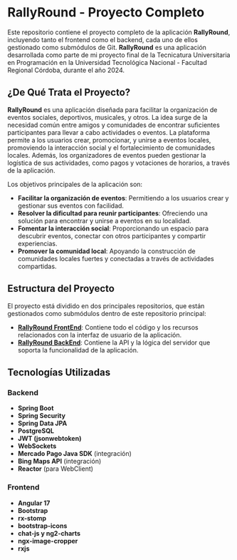 # RallyRound - Proyecto Completo

Este repositorio contiene el proyecto completo de la aplicación **RallyRound**, incluyendo tanto el frontend como el backend, cada uno de ellos gestionado como submódulos de Git. **RallyRound** es una aplicación desarrollada como parte de mi proyecto final de la Tecnicatura Universitaria en Programación en la Universidad Tecnológica Nacional - Facultad Regional Córdoba, durante el año 2024.

## ¿De Qué Trata el Proyecto?

**RallyRound** es una aplicación diseñada para facilitar la organización de eventos sociales, deportivos, musicales, y otros. La idea surge de la necesidad común entre amigos y comunidades de encontrar suficientes participantes para llevar a cabo actividades o eventos. La plataforma permite a los usuarios crear, promocionar, y unirse a eventos locales, promoviendo la interacción social y el fortalecimiento de comunidades locales. Además, los organizadores de eventos pueden gestionar la logística de sus actividades, como pagos y votaciones de horarios, a través de la aplicación.

Los objetivos principales de la aplicación son:
- **Facilitar la organización de eventos**: Permitiendo a los usuarios crear y gestionar sus eventos con facilidad.
- **Resolver la dificultad para reunir participantes**: Ofreciendo una solución para encontrar y unirse a eventos en su localidad.
- **Fomentar la interacción social**: Proporcionando un espacio para descubrir eventos, conectar con otros participantes y compartir experiencias.
- **Promover la comunidad local**: Apoyando la construcción de comunidades locales fuertes y conectadas a través de actividades compartidas.

## Estructura del Proyecto

El proyecto está dividido en dos principales repositorios, que están gestionados como submódulos dentro de este repositorio principal:

- **[RallyRound FrontEnd](https://github.com/tu-usuario/rallyround-frontend)**: Contiene todo el código y los recursos relacionados con la interfaz de usuario de la aplicación.
- **[RallyRound BackEnd](https://github.com/tu-usuario/rallyround-backend)**: Contiene la API y la lógica del servidor que soporta la funcionalidad de la aplicación.

## Tecnologías Utilizadas

### Backend
- **Spring Boot**
- **Spring Security**
- **Spring Data JPA**
- **PostgreSQL**
- **JWT (jsonwebtoken)**
- **WebSockets**
- **Mercado Pago Java SDK** (integración)
- **Bing Maps API** (integración)
- **Reactor** (para WebClient)

### Frontend
- **Angular 17**
- **Bootstrap**
- **rx-stomp**
- **bootstrap-icons**
- **chat-js y ng2-charts**
- **ngx-image-cropper**
- **rxjs**
